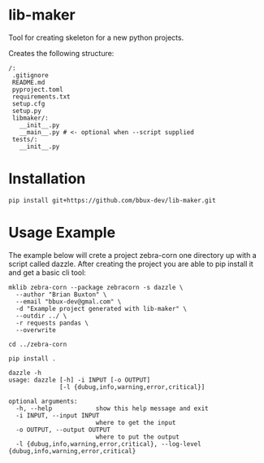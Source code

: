 lib-maker
=============

Tool for creating skeleton for a new python projects.

Creates the following structure:

```
/:
 .gitignore
 README.md
 pyproject.toml
 requirements.txt
 setup.cfg
 setup.py
 libmaker/:
   __init__.py
   __main__.py # <- optional when --script supplied
 tests/:
   __init__.py
```

# Installation

```shell
pip install git+https://github.com/bbux-dev/lib-maker.git
```
# Usage Example

The example below will crete a project zebra-corn one directory up with a
script called dazzle.  After creating the project you are able to pip install it
and get a basic cli tool:

```shell
mklib zebra-corn --package zebracorn -s dazzle \
  --author "Brian Buxton" \
  --email "bbux-dev@gmal.com" \
  -d "Example project generated with lib-maker" \
  --outdir ../ \
  -r requests pandas \
  --overwrite

cd ../zebra-corn

pip install .

dazzle -h
usage: dazzle [-h] -i INPUT [-o OUTPUT]
              [-l {dubug,info,warning,error,critical}]

optional arguments:
  -h, --help            show this help message and exit
  -i INPUT, --input INPUT
                        where to get the input
  -o OUTPUT, --output OUTPUT
                        where to put the output
  -l {dubug,info,warning,error,critical}, --log-level {dubug,info,warning,error,critical}
```
